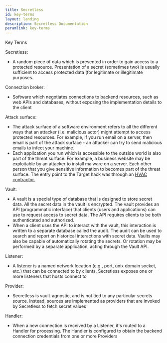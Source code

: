 ```yaml
---
title: Secretless
id: key-terms
layout: landing
description: Secretless Documentation
peramlink: key-terms
---
```

<div id="docs-key-terms">
    <p class="card-heading">Key Terms</p>
    <div class="docs-keyterms-info">
    <p>Secretless:</p>
      <ul>
        <li>A random piece of data which is presented in order to gain access to a protected resource. Presentation of a secret (sometimes two) is usually sufficient to access protected data (for legitimate or illegitimate purposes.</li>
      </ul>
    <p>Connection broker:</p>
      <ul>
        <li>Software which negotiates connections to backend resources, such as web APIs and databases, without exposing the implementation details to the client</li>
      </ul>
    <p>Attack surface:</p>
      <ul>
        <li>The attack surface of a software environment refers to all the different ways that an attacker (i.e. malicious actor) might attempt to access protected resources. For example, if you run email on a server, then email is part of the attack surface - an attacker can try to send malicious emails to infect your machine.</li>
        <li>Each application you run which is accessible to the outside world is also part of the threat surface. For example, a business website may be exploitable by an attacker to install malware on a server. Each other person that you give sensitive information to becomes part of the threat surface. The entry point to the Target hack was through an <a href="https://krebsonsecurity.com/2014/02/target-hackers-broke-in-via-hvac-company">HVAC contractor.</a></li>
      </ul>
    <p>Vault:</p>
      <ul>
        <li>A vault is a special type of database that is designed to store secret data. All the secret data in the vault is encrypted. The vault provides an API (programmatic interface) that clients (users and applications) can use to request access to secret data. The API requires clients to be both authenticated and authorized. </li>
        <li>When a client uses the API to interact with the vault, this interaction is written to a separate database called the audit. The audit can be used to search and report on historical interactions with secret data. Vaults may also be capable of automatically rotating the secrets. Or rotation may be performed by a separate application, acting through the Vault API.</li>
      </ul>
    <p>Listener:</p>
      <ul>
        <li>A listener is a named network location (e.g., port, unix domain socket, etc.) that can be connected to by clients. Secretless exposes one or more listeners that hosts connect to</li>
      </ul>
    <p>Provider:</p>
      <ul>
        <li>Secretless is vault-agnostic, and is not tied to any particular secrets source. Instead, sources are implemented as providers that are invoked by Secretless to fetch secret values</li>
      </ul>
    <p>Handler:</p>
      <ul>
        <li>When a new connection is received by a Listener, it's routed to a Handler for processing. The Handler is configured to obtain the backend connection credentials from one or more Providers</li>
      </ul>
  </div>
